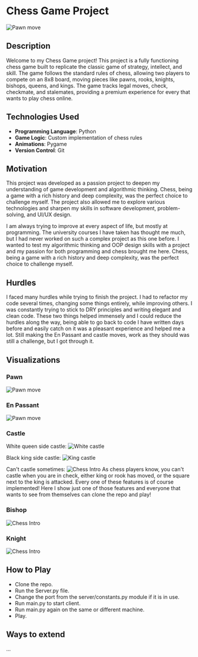 # Chess Game Project
![Pawn move](presentation/start.gif)

## Description

Welcome to my Chess Game project! This project is a fully functioning chess game built to replicate the classic game of strategy, intellect, and skill. The game follows the standard rules of chess, allowing two players to compete on an 8x8 board, moving pieces like pawns, rooks, knights, bishops, queens, and kings. The game tracks legal moves, check, checkmate, and stalemates, providing a premium experience for every that wants to play chess online.

## Technologies Used

- **Programming Language**: Python
- **Game Logic**: Custom implementation of chess rules
- **Animations**: Pygame
- **Version Control**: Git

## Motivation

This project was developed as a passion project to deepen my understanding of game development and algorithmic thinking. Chess, being a game with a rich history and deep complexity, was the perfect choice to challenge myself. The project also allowed me to explore various technologies and sharpen my skills in software development, problem-solving, and UI/UX design.

I am always trying to improve at every aspect of life, but mostly at programming. The university courses I have taken has thought me much, but I had never worked on such a complex project as this one before. I wanted to test my algorithmic thinking and OOP design skills with a project and my passion for both programming and chess brought me here. Chess, being a game with a rich history and deep complexity, was the perfect choice to challenge myself.

## Hurdles

I faced many hurdles while trying to finish the project. I had to refactor my code several times, changing some things entirely, while improving others. I was constantly trying to stick to DRY principles and writing elegant and clean code. These two things helped immensely and I could reduce the hurdles along the way, being able to go back to code I have written days before and easily catch on it was a pleasant experience and helped me a lot. Still making the En Passant and castle moves, work as they should was still a challenge, but I got through it.

## Visualizations

### Pawn
![Pawn move](presentation/pawn-moves-official2.gif)

### En Passant
![Pawn move](presentation/en-passant.gif)

### Castle
White queen side castle:
![White castle](presentation/white-queen-castle.gif)

Black king side castle:
![King castle](presentation/black-king-castle-official.gif)

Can't castle sometimes:
![Chess Intro](presentation/cant-castle-official.gif)
As chess players know, you can't castle when you are in check, either king or rook has moved, or the square next to the king is attacked. Every one of these features is of course implemented! Here I show just one of those features and everyone that wants to see from themselves can clone the repo and play!


### Bishop
![Chess Intro](presentation/bishop-move-official.gif)


### Knight
![Chess Intro](presentation/knight-move-official.gif)


## How to Play

* Clone the repo.
* Run the Server.py file.
* Change the port from the server/constants.py module if it is in use.
* Run main.py to start client.
* Run main.py again on the same or different machine.
* Play.

## Ways to extend
...
